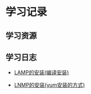 # 学习记录

## 学习资源



## 学习日志

- [LAMP的安装(编译安装)](https://github.com/gh-huang/Learning/blob/master/LAMP.md)

- [LNMP的安装(yum安装的方式)](https://github.com/gh-huang/Learning/blob/master/LNMP.md)

  ​

